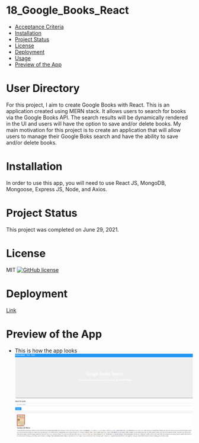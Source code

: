 # 18_Google_Books_React

* [Acceptance Criteria](#acceptancecriteria)
* [Installation](#installation)
* [Project Status](#projectstatus)
* [License](#license)
* [Deployment](#deployment)
* [Usage](#usage)
* [Preview of the App](#previewApp)

# User Directory

For this project, I aim to create Google Books with React. This is an application created using MERN stack. It allows users to search for books via the Google Books API. The search results will be dynamically rendered in the UI and users will have the option to save and/or delete books. My main motivation for this project is to create an application that will allow users to manage their Google Boks search and have the ability to save and/or delete books.  

# Installation
In order to use this app, you will need to use React JS, MongoDB, Mongoose, Express JS, Node, and Axios.

# Project Status
This project was completed on June 29, 2021. 

# License
MIT
[![GitHub license](https://img.shields.io/badge/license-MIT-blue.svg)](https://github.com/sdca/advdv)

# Deployment
[Link](https://googlebooksobi.herokuapp.com/)

# Preview of the App
* This is how the app looks
![UserDirectory Screenshot](./gbooks.PNG)